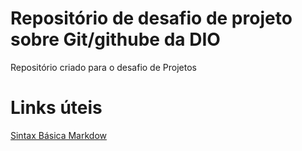 # Repositório de desafio de projeto sobre Git/githube da DIO
Repositório criado para o desafio de Projetos

# Links úteis
[Sintax Básica Markdow](https://www.markdownguide.org/)
